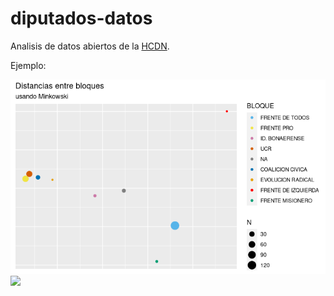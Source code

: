 # diputados-datos
Analisis de datos abiertos de la [HCDN](https://datos.hcdn.gob.ar/).

Ejemplo:

![](data/distbloq.png)
![](ani.gif)